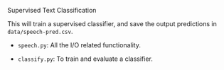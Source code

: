 Supervised Text Classification

This will train a supervised classifier, and save the output predictions in `data/speech-pred.csv`.

* `speech.py`: All the I/O related functionality. 

* `classify.py`: To train and evaluate a classifier. 
